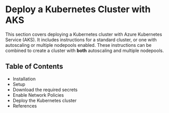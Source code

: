 # Deploy a Kubernetes Cluster with AKS

This section covers deploying a Kubernetes cluster with Azure Kubernetes Service (AKS).
It includes instructions for a standard cluster, or one with autoscaling or multiple nodepools enabled.
These instructions can be combined to create a cluster with **both** autoscaling and multiple nodepools.

## Table of Contents

- Installation
- Setup
- Download the required secrets
- Enable Network Policies
- Deploy the Kubernetes cluster
- References
